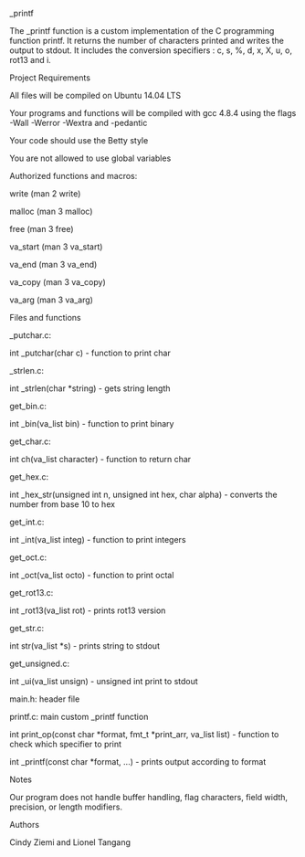 _printf

The _printf function is a custom implementation of the C programming function printf. It returns the number of characters printed and writes the output to stdout. It includes the conversion specifiers : c, s, %, d, x, X, u, o, rot13 and i.





Project Requirements

All files will be compiled on Ubuntu 14.04 LTS

Your programs and functions will be compiled with gcc 4.8.4 using the flags -Wall -Werror -Wextra and -pedantic

Your code should use the Betty style

You are not allowed to use global variables

Authorized functions and macros:

write (man 2 write)

malloc (man 3 malloc)

free (man 3 free)

va_start (man 3 va_start)

va_end (man 3 va_end)

va_copy (man 3 va_copy)

va_arg (man 3 va_arg)

Files and functions

_putchar.c:



int _putchar(char c) - function to print char

_strlen.c:



int _strlen(char *string) - gets string length

get_bin.c:



int _bin(va_list bin) - function to print binary

get_char.c:



int ch(va_list character) - function to return char

get_hex.c:



int _hex_str(unsigned int n, unsigned int hex, char alpha) - converts the number from base 10 to hex

get_int.c:



int _int(va_list integ) - function to print integers

get_oct.c:



int _oct(va_list octo) - function to print octal

get_rot13.c:



int _rot13(va_list rot) - prints rot13 version

get_str.c:



int str(va_list *s) - prints string to stdout

get_unsigned.c:



int _ui(va_list unsign) - unsigned int print to stdout

main.h: header file



printf.c: main custom _printf function



int print_op(const char *format, fmt_t *print_arr, va_list list) - function to check which specifier to print

int _printf(const char *format, ...) - prints output according to format

Notes

Our program does not handle buffer handling, flag characters, field width, precision, or length modifiers.



Authors

Cindy Ziemi and Lionel Tangang
